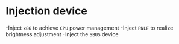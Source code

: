 # Injection device

-Inject `x86` to achieve `CPU` power management
-Inject `PNLF` to realize brightness adjustment
-Inject the `SBUS` device
